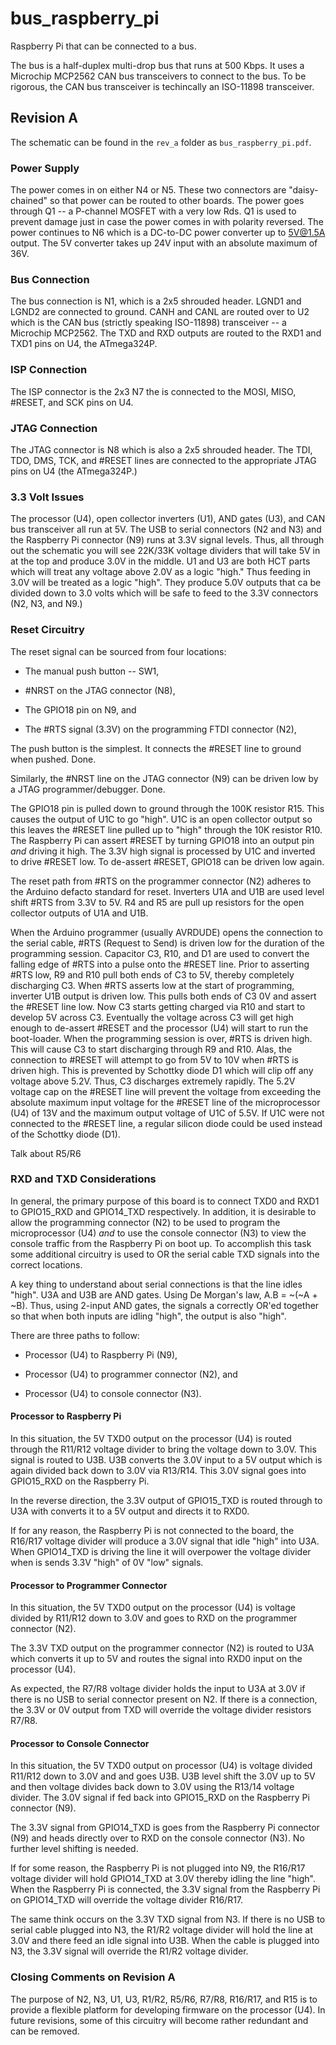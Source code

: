 # bus_raspberry_pi

Raspberry Pi that can be connected to a bus.

The bus is a half-duplex multi-drop bus that runs at 500 Kbps.
It uses a Microchip MCP2562 CAN bus transceivers to connect to
the bus.  To be rigorous, the CAN bus transceiver is techincally
an ISO-11898 transceiver.

## Revision A

The schematic can be found in the `rev_a` folder as
`bus_raspberry_pi.pdf`.

### Power Supply

The power comes in on either N4 or N5.  These two connectors
are "daisy-chained" so that power can be routed to other boards.
The power goes through Q1 -- a P-channel MOSFET with a very low
Rds.  Q1 is used to prevent damage just in case the power
comes in with polarity reversed.  The power continues to N6
which is a DC-to-DC power converter up to 5V@1.5A output.
The 5V converter takes up 24V input with an absolute maximum
of 36V.

### Bus Connection

The bus connection is N1, which is a 2x5 shrouded header.
LGND1 and LGND2 are connected to ground.  CANH and CANL
are routed over to U2 which is the CAN bus (strictly
speaking ISO-11898) transceiver -- a Microchip MCP2562.
The TXD and RXD outputs are routed to the RXD1 and TXD1
pins on U4, the ATmega324P.

### ISP Connection

The ISP connector is the 2x3 N7 the is connected to the
MOSI, MISO, #RESET, and SCK pins on U4.

### JTAG Connection

The JTAG connector is N8 which is also a 2x5 shrouded header.
The TDI, TDO, DMS, TCK, and #RESET lines are connected to the
appropriate JTAG pins on U4 (the ATmega324P.)

### 3.3 Volt Issues

The processor (U4), open collector inverters (U1), AND gates (U3),
and CAN bus transceiver all run at 5V.  The USB to serial connectors
(N2 and N3) and the Raspberry Pi connector (N9) runs at 3.3V signal
levels.  Thus, all through out the schematic you will see 22K/33K
voltage dividers that will take 5V in at the top and produce 3.0V
in the middle.  U1 and U3 are both HCT parts which will treat any
voltage above 2.0V as a logic "high."  Thus feeding in 3.0V will
be treated as a logic "high".  They produce 5.0V outputs that ca
be divided down to 3.0 volts which will be safe to feed to the 3.3V
connectors (N2, N3, and N9.)

### Reset Circuitry

The reset signal can be sourced from four locations:

* The manual push button -- SW1,

* #NRST on the JTAG connector (N8),

* The GPIO18 pin on N9, and

* The #RTS signal (3.3V) on the programming FTDI connector (N2),

The push button is the simplest.  It connects the #RESET line
to ground when pushed.  Done.

Similarly, the #NRST line on the JTAG connector (N9) can be
driven low by a JTAG programmer/debugger.  Done.

The GPIO18 pin is pulled down to ground through the 100K
resistor R15.  This causes the output of U1C to go "high".
U1C is an open collector output so this leaves the #RESET
line pulled up to "high" through the 10K resistor R10.
The Raspberry Pi can assert #RESET by turning GPIO18 into
an output pin *and* driving it high.  The 3.3V high signal
is processed by U1C and inverted to drive #RESET low.
To de-assert #RESET, GPIO18 can be driven low again.

The reset path from #RTS on the programmer connector (N2)
adheres to the Arduino defacto standard for reset.  Inverters
U1A and U1B are used level shift #RTS from
3.3V to 5V.  R4 and R5 are pull up resistors for the open
collector outputs of U1A and U1B.

When the Arduino programmer (usually AVRDUDE) opens the connection
to the serial cable, #RTS (Request to Send) is driven low
for the duration of the programming session.  Capacitor C3, R10,
and D1 are used to convert the falling edge of #RTS into a
pulse onto the #RESET line.  Prior to asserting #RTS low,
R9 and R10 pull both ends of C3 to 5V, thereby completely
discharging C3.  When #RTS asserts low at the start of
programming, inverter U1B output is driven low.  This pulls
both ends of C3 0V and assert the  #RESET line low.  Now
C3 starts getting charged via R10 and start to develop 5V
across C3.  Eventually the voltage across C3 will get high
enough to de-assert #RESET and the processor (U4)
will start to run the boot-loader.  When the programming
session is over, #RTS is driven high.  This will cause
C3 to start discharging through R9 and R10.  Alas, the
connection to #RESET will attempt to go from 5V to 10V
when #RTS is driven high.  This is prevented by Schottky
diode D1 which will clip off any voltage above 5.2V.
Thus, C3 discharges extremely rapidly.  The 5.2V voltage
cap on the #RESET line will prevent the voltage from exceeding
the absolute maximum input voltage for the #RESET line of
the microprocessor (U4) of 13V and the maximum output voltage
of U1C of 5.5V.  If U1C were not connected to the #RESET line,
a regular silicon diode could be used instead of the Schottky
diode (D1).

Talk about R5/R6

### RXD and TXD Considerations

In general, the primary purpose of this board is to connect
TXD0 and RXD1 to GPIO15_RXD and GPIO14_TXD respectively.
In addition, it is desirable to allow the programming
connector (N2) to be used to program the microprocessor (U4)
*and* to use the console connector (N3) to view the console
traffic from the Raspberry Pi on boot up.  To accomplish this
task some additional circuitry is used to OR the serial
cable TXD signals into the correct locations.

A key thing to understand about serial connections is that
the line idles "high".  U3A and U3B are AND gates.  Using
De Morgan's law, A.B = ~(~A + ~B).  Thus, using 2-input AND
gates, the signals a correctly OR'ed together so that when
both inputs are idling "high", the output is also "high".

There are three paths to follow:

* Processor (U4) to Raspberry Pi (N9),

* Processor (U4) to programmer connector (N2), and

* Processor (U4) to console connector (N3).

#### Processor to Raspberry Pi

In this situation, the 5V TXD0 output  on the processor (U4)
is routed through the R11/R12 voltage divider to bring the
voltage down to 3.0V.  This signal is routed to U3B.  U3B
converts the 3.0V input to a 5V output which is again divided
back down to 3.0V via R13/R14.  This 3.0V signal goes into
GPIO15_RXD on the Raspberry Pi.

In the reverse direction, the 3.3V output of GPIO15_TXD is
routed through to U3A with converts it to a 5V output and
directs it to RXD0.

If for any reason, the Raspberry Pi is not connected to
the board, the R16/R17 voltage divider will produce a 3.0V
signal that idle "high" into U3A.  When GPIO14_TXD is
driving the line it will overpower the voltage divider
when is sends 3.3V "high" of 0V "low" signals.

#### Processor to Programmer Connector

In this situation, the 5V TXD0 output on the processor (U4)
is voltage divided by R11/R12 down to 3.0V and goes to RXD
on the programmer connector (N2).

The 3.3V TXD output on the programmer connector (N2) is
routed to U3A which converts it up to 5V and routes the
signal into RXD0 input on the processor (U4).

As expected, the R7/R8 voltage divider holds the input
to U3A at 3.0V if there is no USB to serial connector
present on N2.  If there is a connection, the 3.3V or
0V output from TXD will override the voltage divider
resistors R7/R8.

#### Processor to Console Connector

In this situation, the 5V TXD0 output on processor (U4)
is voltage divided R11/R12 down to 3.0V and and goes U3B.
U3B level shift the 3.0V up to 5V and then voltage divides
back down to 3.0V using the R13/14 voltage divider.
The 3.0V signal if fed back into GPIO15_RXD on the
Raspberry Pi connector (N9).

The 3.3V signal from GPIO14_TXD is goes from the Raspberry
Pi connector (N9) and heads directly over to RXD on the
console connector (N3).  No further level shifting is needed.

If for some reason, the Raspberry Pi is not plugged into N9,
the R16/R17 voltage divider will hold GPIO14_TXD at 3.0V
thereby idling the line "high".  When the Raspberry Pi is
connected, the 3.3V signal from the Raspberry Pi on GPIO14_TXD
will override the voltage divider R16/R17.

The same think occurs on the 3.3V TXD signal from N3.
If there is no USB to serial cable plugged into N3, the
R1/R2 voltage divider will hold the line at 3.0V and
there feed an idle signal into U3B.  When the cable is
plugged into N3, the 3.3V signal will override the R1/R2
voltage divider.

### Closing Comments on Revision A

The purpose of N2, N3, U1, U3, R1/R2, R5/R6, R7/R8,
R16/R17, and R15 is to provide a flexible platform for
developing firmware on the processor (U4).  In future
revisions, some of this circuitry will become rather
redundant and can be removed.

